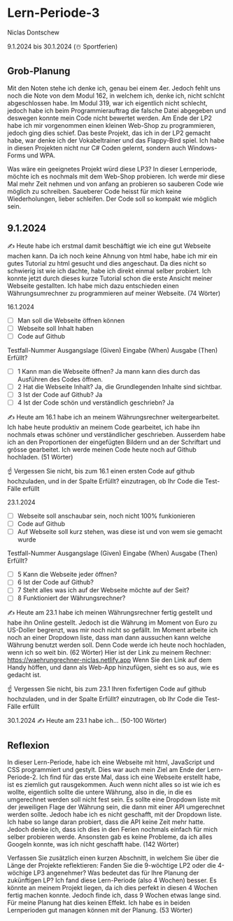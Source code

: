 # Lern-Periode-3
Niclas Dontschew

9.1.2024 bis 30.1.2024 (☃️ Sportferien)

## Grob-Planung

Mit den Noten stehe ich denke ich, genau bei einem 4er. Jedoch fehlt uns noch die Note von dem Modul 162, in welchem ich, denke ich, nicht schlcht abgeschlossen habe. Im Modul 319, war ich eigentlich nicht schlecht, jedoch habe ich beim Programmierauftrag die falsche Datei abgegeben und deswegen konnte mein Code nicht bewertet werden.
Am Ende der LP2 habe ich mir vorgenommen einen kleinen Web-Shop zu programmieren, jedoch ging dies schief. Das beste Projekt, das ich in der LP2 gemacht habe, war denke ich der Vokabeltrainer und das Flappy-Bird spiel. Ich habe in diesen Projekten nicht nur C# Coden gelernt, sondern auch Windows-Forms und WPA.

Was wäre ein geeignetes Projekt würd diese LP3?
In dieser Lernperiode, möchte ich es nochmals mit dem Web-Shop probieren. Ich werde mir diese Mal mehr Zeit nehmen und von anfang an probieren so sauberen Code wie möglich zu schreiben. Saueberer Code heisst für mich keine Wiederholungen, lieber schleifen. Der Code soll so kompakt wie möglich sein.

## 9.1.2024
✍️ Heute habe ich erstmal damit beschäftigt wie ich eine gut Webseite machen kann. Da ich noch keine Ahnung von html habe, habe ich mir ein gutes Tutorial zu html gesucht und dies angeschaut. Da dies nicht so schwierig ist wie ich dachte, habe ich direkt einmal selber probiert. Ich konnte jetzt durch dieses kurze Tutorial schon die erste Ansicht meiner Webseite gestallten. Ich habe mich dazu entschieden einen Währungsumrechner zu programmieren auf meiner Webseite. (74 Wörter)

16.1.2024
- [ ] Man soll die Webseite öffnen können
- [ ] Webseite soll Inhalt haben
- [ ] Code auf Github

Testfall-Nummer	Ausgangslage (Given)	Eingabe (When)	Ausgabe (Then)	Erfüllt?
- [ ]	1 Kann man die Webseite öffnen? Ja mann kann dies durch das Ausführen des Codes öffnen.
- [ ] 2 Hat die Webseite Inhalt? Ja, die Grundlegenden Inhalte sind sichtbar.
- [ ] 3 Ist der Code auf Github? Ja
- [ ] 4 Ist der Code schön und verständlich geschriebn?	Ja

✍️ Heute am 16.1 habe ich an meinem Währungsrechner weitergearbeitet. Ich habe heute produktiv an meinem Code gearbeitet, ich habe ihn nochmals etwas schöner und verständlicher geschrieben. Ausserdem habe ich an den Proportionen der eingefügten Bildern und an der Schriftart und grösse gearbeitet. Ich werde meinen Code heute noch auf Github hochladen.  (51 Wörter)

☝️ Vergessen Sie nicht, bis zum 16.1 einen ersten Code auf github hochzuladen, und in der Spalte Erfüllt? einzutragen, ob Ihr Code die Test-Fälle erfüllt

23.1.2024
- [ ] Webseite soll anschaubar sein, noch nicht 100% funkionieren
- [ ] Code auf Github
- [ ] Auf Webseite soll kurz stehen, was diese ist und von wem sie gemacht wurde

Testfall-Nummer	Ausgangslage (Given)	Eingabe (When)	Ausgabe (Then)	Erfüllt?
- [ ] 5	Kann die Webseite jeder öffnen?
- [ ] 6 Ist der Code auf Github?
- [ ] 7 Steht alles was ich auf der Webseite möchte auf der Seit?
- [ ] 8 Funktioniert der Währungsrechner?

✍️ Heute am 23.1 habe ich meinen Währungsrechner fertig gestellt und habe ihn Online gestellt. Jedoch ist die Währung im Moment von Euro zu US-Doller begrenzt, was mir noch nicht so gefällt. Im Moment arbeite ich noch an einer Dropdown liste, dass man dann aussuchen kann welche Währung benutzt werden soll. Denn Code werde ich heute noch hochladen, wenn ich so weit bin. (62 Wörter)
Hier ist der Link zu meinem Rechner: https://waehrungrechner-niclas.netlify.app 
Wenn Sie den Link auf dem Handy höffen, und dann als Web-App hinzufügen, sieht es so aus, wie es gedacht ist.

☝️ Vergessen Sie nicht, bis zum 23.1 Ihren fixfertigen Code auf github hochzuladen, und in der Spalte Erfüllt? einzutragen, ob Ihr Code die Test-Fälle erfüllt

30.1.2024
✍️ Heute am 23.1 habe ich... (50-100 Wörter)

## Reflexion
In dieser Lern-Periode, habe ich eine Webseite mit html, JavaScript und CSS programmiert und gestylt. Dies war auch mein Ziel am Ende der Lern-Periode-2. Ich find für das erste Mal, dass ich eine Webseite erstellt habe, ist es ziemlich gut rausgekommen. Auch wenn nicht alles so ist wie ich es wollte, eigentlich sollte die untere Währung, also in die, in die es umgerechnet werden soll nicht fest sein. Es sollte eine Dropdown liste mit der jeweiligen Flage der Währung sein, die dann mit einer API umgerechnet werden sollte. Jedoch habe ich es nicht geschafft, mit der Dropdown liste. Ich habe so lange daran probiert, dass die API keine Zeit mehr hatte. Jedoch denke ich, dass ich dies in den Ferien nochmals einfach für mich selber probieren werde. Ansonsten gab es keine Probleme, da ich alles Googeln konnte, was ich nicht geschafft habe. (142 Wörter)

Verfassen Sie zusätzlich einen kurzen Abschnitt, in welchem Sie über die Länge der Projekte reflektieren: Fanden Sie die 9-wöchtige LP2 oder die 4-wöchige LP3 angenehmer? Was bedeutet das für Ihre Planung der zukünftigen LP?
Ich fand diese Lern-Periode (also 4 Wochen) besser. Es könnte an meinem Projekt liegen, da ich dies perfekt in diesen 4 Wochen fertig machen konnte. Jedoch finde ich, dass 9 Wochen etwas lange sind. Für meine Planung hat dies keinen Effekt. Ich habe es in beiden Lernperioden gut managen können mit der Planung. (53 Wörter)
